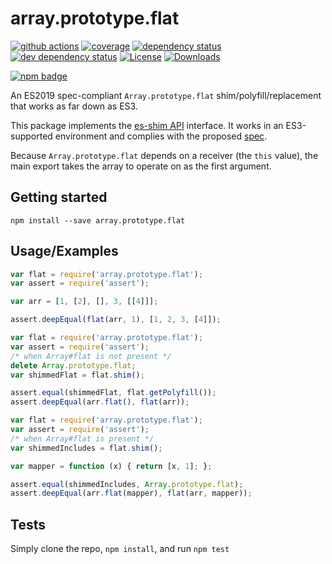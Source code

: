 # array.prototype.flat

[![github actions](https://img.shields.io/endpoint?url=https://github-actions-badge-u3jn4tfpocch.runkit.sh/es-shims/Array.prototype.flat)](https://github.com/es-shims/Array.prototype.flat/actions) [![coverage](https://codecov.io/gh/es-shims/Array.prototype.flat/branch/main/graphs/badge.svg)](https://app.codecov.io/gh/es-shims/Array.prototype.flat/) [![dependency status](https://david-dm.org/es-shims/Array.prototype.flat.svg)](https://david-dm.org/es-shims/Array.prototype.flat) [![dev dependency status](https://david-dm.org/es-shims/Array.prototype.flat/dev-status.svg)](https://david-dm.org/es-shims/Array.prototype.flat#info=devDependencies) [![License](https://img.shields.io/npm/l/array.prototype.flat.svg)](LICENSE/) [![Downloads](https://img.shields.io/npm/dm/array.prototype.flat.svg)](https://npm-stat.com/charts.html?package=array.prototype.flat)

[![npm badge](https://nodei.co/npm/array.prototype.flat.png?downloads=true\&stars=true)](https://npmjs.org/package/array.prototype.flat)

An ES2019 spec-compliant `Array.prototype.flat` shim/polyfill/replacement that works as far down as ES3.

This package implements the [es-shim API](https://github.com/es-shims/api) interface. It works in an ES3-supported environment and complies with the proposed [spec](https://tc39.github.io/proposal-flatMap/).

Because `Array.prototype.flat` depends on a receiver (the `this` value), the main export takes the array to operate on as the first argument.

## Getting started

```
npm install --save array.prototype.flat
```

## Usage/Examples

```js
var flat = require('array.prototype.flat');
var assert = require('assert');

var arr = [1, [2], [], 3, [[4]]];

assert.deepEqual(flat(arr, 1), [1, 2, 3, [4]]);
```

```js
var flat = require('array.prototype.flat');
var assert = require('assert');
/* when Array#flat is not present */
delete Array.prototype.flat;
var shimmedFlat = flat.shim();

assert.equal(shimmedFlat, flat.getPolyfill());
assert.deepEqual(arr.flat(), flat(arr));
```

```js
var flat = require('array.prototype.flat');
var assert = require('assert');
/* when Array#flat is present */
var shimmedIncludes = flat.shim();

var mapper = function (x) { return [x, 1]; };

assert.equal(shimmedIncludes, Array.prototype.flat);
assert.deepEqual(arr.flat(mapper), flat(arr, mapper));
```

## Tests

Simply clone the repo, `npm install`, and run `npm test`
